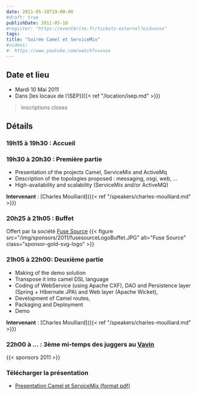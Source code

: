 ```yaml
---
date: 2011-05-10T19:00:00
#draft: true
publishDate: 2011-05-10
#register: "https://eventbrite.fr/tickets-external?eid=xxxx"
tags:
title: "Soirée Camel et ServiceMix"
#videos:
#- https://www.youtube.com/watch?v=xxxx
---
```


## Date et lieu

* Mardi 10 Mai 2011
* Dans [les locaux de l'ISEP]({{< ref "/location/isep.md" >}})

> Inscriptions closes

## Détails

### 19h15 à 19h30 : Accueil

### 19h30 à 20h30 : Première partie

* Presentation of the projects Camel, ServiceMix and ActiveMq
* Description of the topologies proposed : messaging, osgi, web, ...
* High-availability and scalability (ServiceMix and/or ActiveMQ)

**Intervenant** : [Charles Moulliard]({{< ref "/speakers/charles-moulliard.md" >}})

### 20h25 à 21h05 : Buffet

Offert par la société [Fuse Source](http://fusesource.com/)
{{< figure src="/img/sponsors/2011/fusesourceLogoBuffet.JPG" alt="Fuse Source" class="sponsor-gold-svg-logo" >}}

### 21h05 à 22h00: Deuxième partie

* Making of the demo solution
* Transpose it into camel DSL language
* Coding of WebService (using Apache CXF), DAO and Persistence layer (Spring + Hibernate JPA) and Web layer (Apache Wicket),
* Development of Camel routes,
* Packaging and Deployment
* Demo

**Intervenant** : [Charles Moulliard]({{< ref "/speakers/charles-moulliard.md" >}})

### 22h00 à ... : 3ème mi-temps des juggers au [Vavin](https://www.google.com/maps/dir//48.84398,2.330533/@48.8439685,2.2603067,12z)

{{< sponsors 2011 >}}

### Télécharger la présentation

* [Presentation Camel et ServiceMix (format pdf)](/resources/2011/FuseSource-ParisJug-10052011.pdf)
